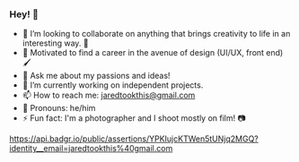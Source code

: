 ### Hey! 👋

- 🤝 I’m looking to collaborate on anything that brings creativity to life in an interesting way. 🎨
- 🤪 Motivated to find a career in the avenue of design (UI/UX, front end) 🖌️
- 💬 Ask me about my passions and ideas!
- 🔭 I’m currently working on independent projects. 
- 📫 How to reach me: jaredtookthis@gmail.com
- 🦊 Pronouns: he/him 
- ⚡ Fun fact: I'm a photographer and I shoot mostly on film! 📷

https://api.badgr.io/public/assertions/YPKIujcKTWen5tUNjq2MGQ?identity__email=jaredtookthis%40gmail.com
